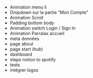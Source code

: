 - Animation menu li
- Dropdown sur la partie "Mon Compte"
- Animation Scroll
- Padding bottom body
- Animation switch Login / Sign In 
- Animation Parralax accueil
- meta données
- page about
- page start (hub)
- dashboard
- steps notion to spotify
- tests
- intégrer logos